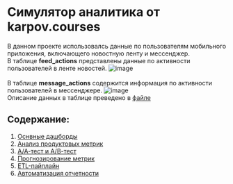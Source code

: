 # Симулятор аналитика от karpov.courses
В данном проекте использовалсь данные по пользователям мобильного приложения, включающего новостную ленту и мессенджер.\
В таблице **feed_actions** представлены данные по активности пользователей в ленте новостей.
![image](https://github.com/vbasargina/simulator_of_analyst/assets/147047190/59f9b91e-1d8b-4167-865f-1fc1de0d3f47)
\
\
В таблице **message_actions** содержится информация по активности пользователей в мессенджере.
![image](https://github.com/vbasargina/simulator_of_analyst/assets/147047190/5bf25be1-f0f3-4a9b-90c7-40877328926d)
\
Описание данных в таблице преведено в [файле](https://github.com/vbasargina/simulator_of_analyst/blob/main/data_description.txt)


## Содержание:
1. [Оснвные дашборды](https://github.com/vbasargina/simulator_of_analyst/tree/main/basic_dashboards_for_the_app) 
2. [Анализ продуктовых метрик](https://github.com/vbasargina/simulator_of_analyst/tree/main/analysis_of_product_metrics) 
3. [А/А-тест и А/В-тест](https://github.com/vbasargina/simulator_of_analyst/tree/main/ab_test) 
4. [Прогнозирование метрик](https://github.com/vbasargina/simulator_of_analyst/tree/main/prediction_metrics) 
5. [ETL-пайплайн](https://github.com/vbasargina/simulator_of_analyst/tree/main/etl-pipeline) 
6. [Автоматизация отчетности](https://github.com/vbasargina/simulator_of_analyst/tree/main/automation_of_reporting) 
